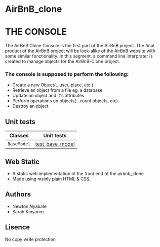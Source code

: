 # AirBnB_clone
# THE CONSOLE
The AirBnB Clone Console is the first part of the AirBnB project. The final product of the AirBnB project will be look-alike of the AirBnB website with some similar functionality.
In this segment, a command line interprater is created to manage objects for the AirBnB-Clone project.

<h3>The console is supposed to perform the following:</h3>

* Create a new Object(...user, place, etc.)
* Retrieve an object from a file eg. a database
* Update an object and it's attributes
* Perform operations on objects(...count objects, etc)
* Destroy an object

## Unit tests
|Classes|Unit tests|
|-------|----------|
|`BaseModel`|[test_base_model](./tests/test_models/test_base_model.py)|

## Web Static
* A static web implementation of the front end of the airbnb_clone
* Made using mainly plain HTML & CSS.

## Authors

* Newton Nyabate
* Sarah Kinyariro

## Lisence

No copy write protection

